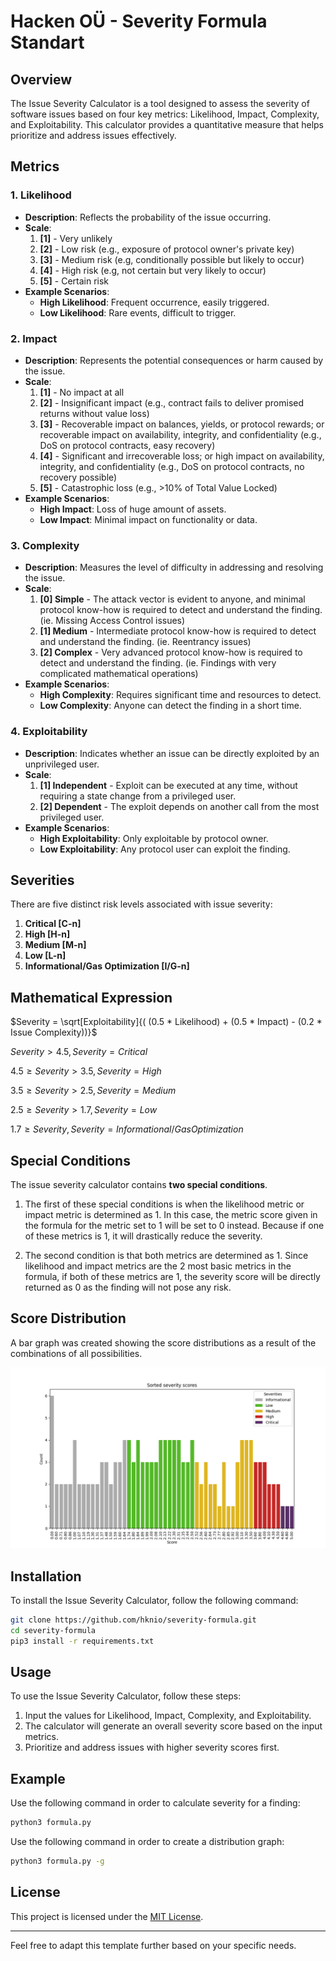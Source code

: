 
# Hacken OÜ - Severity Formula Standart

## Overview

The Issue Severity Calculator is a tool designed to assess the severity of software issues based on four key metrics: Likelihood, Impact, Complexity, and Exploitability. This calculator provides a quantitative measure that helps prioritize and address issues effectively.

## Metrics

### 1. Likelihood

- **Description**: Reflects the probability of the issue occurring.
- **Scale**: 
    1. **[1]** - Very unlikely
    2. **[2]** - Low risk (e.g., exposure of protocol owner's private key)
    3. **[3]** - Medium risk (e.g, conditionally possible but likely to occur)
    4. **[4]** - High risk (e.g, not certain but very likely to occur)
    5. **[5]** - Certain risk
- **Example Scenarios**:
  - **High Likelihood**: Frequent occurrence, easily triggered.
  - **Low Likelihood**: Rare events, difficult to trigger.

### 2. Impact

- **Description**: Represents the potential consequences or harm caused by the issue.
- **Scale**:
    1. **[1]** - No impact at all
    2. **[2]** - Insignificant impact (e.g., contract fails to deliver promised returns without value loss)
    3. **[3]** - Recoverable impact on balances, yields, or protocol rewards; or recoverable impact on availability, integrity, and confidentiality (e.g., DoS on protocol contracts, easy recovery)
    4. **[4]** - Significant and irrecoverable loss; or high impact on availability, integrity, and confidentiality (e.g., DoS on protocol contracts, no recovery possible)
    5. **[5]** - Catastrophic loss (e.g., >10% of Total Value Locked)
- **Example Scenarios**:
  - **High Impact**: Loss of huge amount of assets.
  - **Low Impact**: Minimal impact on functionality or data.

### 3. Complexity

- **Description**: Measures the level of difficulty in addressing and resolving the issue.
- **Scale**:
    1. **[0] Simple** - The attack vector is evident to anyone, and minimal protocol know-how is required to detect and understand the finding. (ie. Missing Access Control issues)
    2. **[1] Medium** - Intermediate protocol know-how is required to detect and understand the finding. (ie. Reentrancy issues)
    3. **[2] Complex** - Very advanced protocol know-how is required to detect and understand the finding. (ie. Findings with very complicated mathematical operations)
- **Example Scenarios**:
  - **High Complexity**: Requires significant time and resources to detect.
  - **Low Complexity**: Anyone can detect the finding in a short time.

### 4. Exploitability

- **Description**: Indicates whether an issue can be directly exploited by an unprivileged user.
- **Scale**:
    1. **[1] Independent** - Exploit can be executed at any time, without requiring a state change from a privileged user.
    2. **[2] Dependent** - The exploit depends on another call from the most privileged user.
- **Example Scenarios**:
  - **High Exploitability**: Only exploitable by protocol owner.
  - **Low Exploitability**: Any protocol user can exploit the finding.
 
## Severities

There are five distinct risk levels associated with issue severity:
1. **Critical [C-n]**
2. **High [H-n]**
3. **Medium [M-n]**
4. **Low [L-n]**
5. **Informational/Gas Optimization [I/G-n]**    
 
## Mathematical Expression

$Severity = \sqrt[Exploitability]{( (0.5 * Likelihood) + (0.5 * Impact) - (0.2 * Issue Complexity))}$ 

$Severity > 4.5, Severity = Critical$

$4.5 \geq Severity > 3.5, Severity = High$

$3.5 \geq Severity > 2.5, Severity = Medium$

$2.5 \geq Severity > 1.7, Severity = Low$

$1.7 \geq Severity, Severity = Informational/GasOptimization$


## Special Conditions

The issue severity calculator contains **two special conditions**.

1. The first of these special conditions is when the likelihood metric or impact metric is determined as 1. In this case, the metric score given in the formula for the metric set to 1 will be set to 0 instead. Because if one of these metrics is 1, it will drastically reduce the severity.

2. The second condition is that both metrics are determined as 1. Since likelihood and impact metrics are the 2 most basic metrics in the formula, if both of these metrics are 1, the severity score will be directly returned as 0 as the finding will not pose any risk.

## Score Distribution
A bar graph was created showing the score distributions as a result of the combinations of all possibilities.

![](formula.png)

## Installation
To install the Issue Severity Calculator, follow the following command:

```bash
git clone https://github.com/hknio/severity-formula.git
cd severity-formula
pip3 install -r requirements.txt
```

## Usage

To use the Issue Severity Calculator, follow these steps:

1. Input the values for Likelihood, Impact, Complexity, and Exploitability.
2. The calculator will generate an overall severity score based on the input metrics.
3. Prioritize and address issues with higher severity scores first.

## Example

Use the following command in order to calculate severity for a finding:
```bash
python3 formula.py
```

Use the following command in order to create a distribution graph:
```bash
python3 formula.py -g
```

## License

This project is licensed under the [MIT License](LICENSE).

---

Feel free to adapt this template further based on your specific needs.
